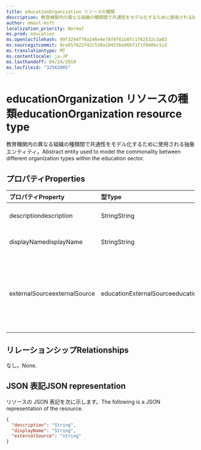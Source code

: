```yaml
---
title: educationOrganization リソースの種類
description: 教育機関内の異なる組織の種類間で共通性をモデル化するために使用される抽象エンティティ。
author: mmast-msft
localization_priority: Normal
ms.prod: education
ms.openlocfilehash: 99f3294f76a246e4e78f0f61b0fc1f62532c3a03
ms.sourcegitcommit: 0ce657622f42c510a104156a96bf1f1f040bc1cd
ms.translationtype: MT
ms.contentlocale: ja-JP
ms.lasthandoff: 04/24/2019
ms.locfileid: "32562805"
---
```

# <a name="educationorganization-resource-type"></a><span data-ttu-id="a23ea-103">educationOrganization リソースの種類</span><span class="sxs-lookup"><span data-stu-id="a23ea-103">educationOrganization resource type</span></span>

<span data-ttu-id="a23ea-104">教育機関内の異なる組織の種類間で共通性をモデル化するために使用される抽象エンティティ。</span><span class="sxs-lookup"><span data-stu-id="a23ea-104">Abstract entity used to model the commonality between different organization types within the education sector.</span></span>

## <a name="properties"></a><span data-ttu-id="a23ea-105">プロパティ</span><span class="sxs-lookup"><span data-stu-id="a23ea-105">Properties</span></span>
| <span data-ttu-id="a23ea-106">プロパティ</span><span class="sxs-lookup"><span data-stu-id="a23ea-106">Property</span></span>     | <span data-ttu-id="a23ea-107">型</span><span class="sxs-lookup"><span data-stu-id="a23ea-107">Type</span></span>   |<span data-ttu-id="a23ea-108">説明</span><span class="sxs-lookup"><span data-stu-id="a23ea-108">Description</span></span>|
|:---------------|:--------|:----------|
|<span data-ttu-id="a23ea-109">description</span><span class="sxs-lookup"><span data-stu-id="a23ea-109">description</span></span>|<span data-ttu-id="a23ea-110">String</span><span class="sxs-lookup"><span data-stu-id="a23ea-110">String</span></span>| <span data-ttu-id="a23ea-111">組織の説明。</span><span class="sxs-lookup"><span data-stu-id="a23ea-111">Organization description.</span></span>|
|<span data-ttu-id="a23ea-112">displayName</span><span class="sxs-lookup"><span data-stu-id="a23ea-112">displayName</span></span>|<span data-ttu-id="a23ea-113">String</span><span class="sxs-lookup"><span data-stu-id="a23ea-113">String</span></span>| <span data-ttu-id="a23ea-114">組織の表示名。</span><span class="sxs-lookup"><span data-stu-id="a23ea-114">Organization display name.</span></span>|
|<span data-ttu-id="a23ea-115">externalSource</span><span class="sxs-lookup"><span data-stu-id="a23ea-115">externalSource</span></span>|<span data-ttu-id="a23ea-116">educationExternalSource</span><span class="sxs-lookup"><span data-stu-id="a23ea-116">educationExternalSource</span></span>| <span data-ttu-id="a23ea-117">この組織の作成元のソース。</span><span class="sxs-lookup"><span data-stu-id="a23ea-117">Source where this organization was created from.</span></span> <span data-ttu-id="a23ea-118">使用可能な値: `sis`、`manual`、`unknownFutureValue`。</span><span class="sxs-lookup"><span data-stu-id="a23ea-118">The possible values are: `sis`, `manual`, `unknownFutureValue`.</span></span>|

## <a name="relationships"></a><span data-ttu-id="a23ea-119">リレーションシップ</span><span class="sxs-lookup"><span data-stu-id="a23ea-119">Relationships</span></span>
<span data-ttu-id="a23ea-120">なし。</span><span class="sxs-lookup"><span data-stu-id="a23ea-120">None.</span></span>


## <a name="json-representation"></a><span data-ttu-id="a23ea-121">JSON 表記</span><span class="sxs-lookup"><span data-stu-id="a23ea-121">JSON representation</span></span>

<span data-ttu-id="a23ea-122">リソースの JSON 表記を次に示します。</span><span class="sxs-lookup"><span data-stu-id="a23ea-122">The following is a JSON representation of the resource.</span></span>

<!-- {
  "blockType": "resource",
  "abstract": true,
  "baseType": "microsoft.graph.entity",
  "optionalProperties": [

  ],
  "@odata.type": "microsoft.graph.educationOrganization"
}-->

```json
{
  "description": "String",
  "displayName": "String",
  "externalSource": "string"
}

```

<!-- uuid: 8fcb5dbc-d5aa-4681-8e31-b001d5168d79
2015-10-25 14:57:30 UTC -->
<!-- {
  "type": "#page.annotation",
  "description": "educationOrganization resource",
  "keywords": "",
  "section": "documentation",
  "tocPath": ""
}-->
